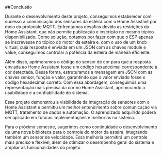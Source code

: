 ##Conclusão

Durante o desenvolvimento deste projeto, conseguimos estabelecer com sucesso a comunicação dos sensores da esteira com o Home Assistant 
por meio do protocolo MQTT. Enfrentamos desafios devido às restrições do Home Assistant, que não permite publicação e inscrição no mesmo 
tópico disponibilizado. Como solução, optamos por fazer com que o ESP apenas se inscrevesse no tópico do motor da esteira e, com o uso de 
um knob virtual, cuja resposta é enviada em um JSON com as chaves module e value, conseguimos controlar a potência da esteira de maneira 
eficiente.

Além disso, aprimoramos o código do sensor de cor para que a resposta enviada ao Home Assistant fosse um código hexadecimal correspondente 
à cor detectada. Dessa forma, estruturamos a mensagem em JSON com as chaves sensor, função e valor, garantindo que o valor enviado fosse o 
código hexadecimal correto. Com essa abordagem, conseguimos uma representação mais precisa da cor no Home Assistant, aprimorando a 
usabilidade e a confiabilidade do sistema.

Esse projeto demonstrou a viabilidade da integração de sensores com o Home Assistant e permitiu um melhor entendimento sobre 
comunicação via MQTT, tratamento de dados e automação. O aprendizado adquirido poderá ser aplicado em futuras implementações e 
melhorias no sistema.

Para o próximo semestre, sugerimos como continuidade o desenvolvimento de uma nova biblioteca para o controle do motor da esteira, 
integrando também um sensor de velocidade. Essa melhoria permitirá um controle mais preciso e flexível, além de otimizar o desempenho 
geral do sistema e ampliar as funcionalidades do projeto.
